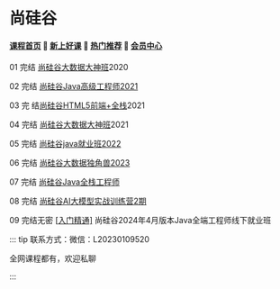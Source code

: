 # 尚硅谷

#### [**课程首页**](../../README.md) 💖 [**新上好课**](./xshk.md) 💖 [**热门推荐**](./rmtj.md) 💖 [**会员中心**](./vip.md)

01 完结 [尚硅谷大数据大神班](http://www.atguigu.com/bigdata/)2020

02 完结 [尚硅谷Java高级工程师2021](http://www.atguigu.com/kecheng.shtml)

03 完 结[尚硅谷HTML5前端+全栈](http://www.atguigu.com/web/)2021

04 完结 [尚硅谷大数据大神班](http://www.atguigu.com/bigdata/)2021

05 完结 [尚硅谷java就业班2022](http://www.atguigu.com/java/)

06 完结 [尚硅谷大数据独角兽2023](http://www.atguigu.com/bigdata)

07 完结 [尚硅谷Java全栈工程师](http://www.atguigu.com/java/)

08 完结 [尚硅谷AI大模型实战训练营2期](http://www.atguigu.com/ai/)

09 完结无密 [[入门精通\]](https://www.itjc8.com/forum.php?mod=forumdisplay&fid=43&filter=typeid&typeid=74) 尚硅谷2024年4月版本Java全端工程师线下就业班

::: tip
联系方式：微信：L20230109520

全网课程都有，欢迎私聊

:::